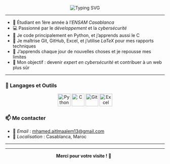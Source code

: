 <p align="center">
  <img src="https://readme-typing-svg.demolab.com?font=Fira+Code&weight=500&pause=1000&color=F79A36&center=true&vCenter=true&multiline=true&width=700&height=70&lines=Salut+👋,+je+suis+AIT+LMAALEM+MHAMED;Étudiant+à+l'ENSAM+Casablanca;💻+Passionné+par+le+développement+et+la+cybersécurité" alt="Typing SVG" />
</p>

---

- 🏫 Étudiant en 1ère année à l’*ENSAM Casablanca*
- 💻 Passionné par le *développement* et la *cybersécurité*
- 🐍 Je code principalement en Python, et j’apprends aussi le C
- 🔧 Je maîtrise Git, GitHub, Excel, et j’utilise *LaTeX* pour mes rapports techniques
- 🌱 J’apprends chaque jour de nouvelles choses et je repousse mes limites
- 🎯 Mon objectif : devenir *expert en cybersécurité* et contribuer à un web plus sûr

---

### 🧰 Langages et Outils

<p align="center">
  <img src="https://cdn.jsdelivr.net/gh/devicons/devicon/icons/python/python-original.svg" alt="Python" width="40" height="40"/>
  <img src="https://cdn.jsdelivr.net/gh/devicons/devicon/icons/c/c-original.svg" alt="C" width="40" height="40"/>
  <img src="https://cdn.jsdelivr.net/gh/devicons/devicon/icons/git/git-original.svg" alt="Git" width="40" height="40"/>
  <img src="https://img.icons8.com/color/48/000000/microsoft-excel-2019.png" alt="Excel" width="40" height="40"/>
</p>


### 📫 Me contacter

- 📧 *Email* : mhamed.aitlmaalem13@gmail.com  
- 📍 *Localisation* : Casablanca, Maroc

---


---

<p align="center">
  <b>Merci pour votre visite !</b> 👀  
</p>
